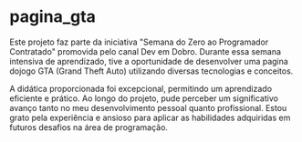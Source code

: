 # pagina_gta
Este projeto faz parte da iniciativa "Semana do Zero ao Programador Contratado" promovida pelo canal Dev em Dobro. Durante essa semana intensiva de aprendizado, tive a oportunidade de desenvolver uma pagina dojogo GTA (Grand Theft Auto) utilizando diversas tecnologias e conceitos.

A didática proporcionada foi excepcional, permitindo um aprendizado eficiente e prático. Ao longo do projeto, pude perceber um significativo avanço tanto no meu desenvolvimento pessoal quanto profissional. Estou grato pela experiência e ansioso para aplicar as habilidades adquiridas em futuros desafios na área de programação.
